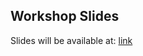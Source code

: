 ## Workshop Slides

Slides will be available at:
[link](https://**${{github.actor}}**.github.io/**${{github.repository}}**/)
